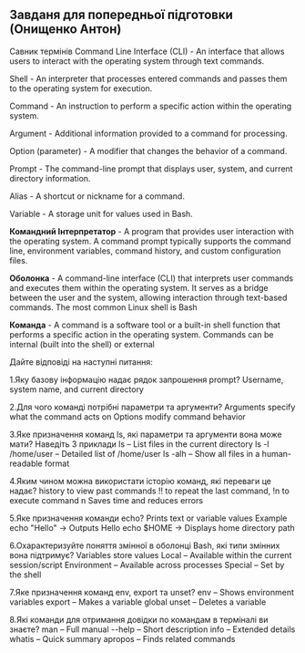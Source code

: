 ## Завданя для попередньої підготовки (Онищенко Антон)
Савник термінів
Command Line Interface (CLI) - An interface that allows users to interact with the operating system through text commands.

Shell - An interpreter that processes entered commands and passes them to the operating system for execution.

Command - An instruction to perform a specific action within the operating system.

Argument - Additional information provided to a command for processing.

Option (parameter) - A modifier that changes the behavior of a command.

Prompt - The command-line prompt that displays user, system, and current directory information.

Alias - A shortcut or nickname for a command.

Variable - A storage unit for values used in Bash.

**Командний Інтерпретатор** - A program that provides user interaction with the operating system. A command prompt typically supports the command line, environment variables, command history, and custom configuration files. 

**Оболонка** -  A command-line interface (CLI) that interprets user commands and executes them within the operating system. It serves as a bridge between the user and the system, allowing interaction through text-based commands. The most common Linux shell is Bash

**Команда** - A command is a software tool or a built-in shell function that performs a specific action in the operating system. Commands can be internal (built into the shell) or external

Дайте відповіді на наступні питання:

1.Яку базову інформацію надає рядок запрошення prompt?
Username, system name, and current directory

2.Для чого команді потрібні параметри та аргументи?
Arguments specify what the command acts on
Options modify command behavior

3.Яке призначення команд ls, які параметри та аргументи вона може мати? Наведіть 3 приклади
ls – List files in the current directory
ls -l /home/user – Detailed list of /home/user
ls -alh – Show all files in a human-readable format

4.Яким чином можна використати історію команд, які переваги це надає?
history to view past commands
!! to repeat the last command, !n to execute command n
Saves time and reduces errors

5.Яке призначення команди echo?
Prints text or variable values
Example
echo "Hello" → Outputs Hello
echo $HOME → Displays home directory path

6.Охарактеризуйте поняття змінної в оболонці Bash, які типи змінних вона підтримує? 
Variables store values
Local – Available within the current session/script
Environment – Available across processes
Special – Set by the shell

7.Яке призначення команд env, export та unset?
env – Shows environment variables
export – Makes a variable global
unset – Deletes a variable

8.Які команди для отримання довідки по командам в терміналі ви знаєте?
man <command> – Full manual
--help – Short description
info <command> – Extended details
whatis <command> – Quick summary
apropos <keyword> – Finds related commands
